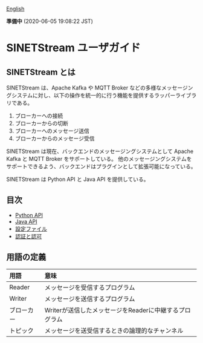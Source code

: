 <!--
Copyright (C) 2019 National Institute of Informatics

Licensed to the Apache Software Foundation (ASF) under one
or more contributor license agreements.  See the NOTICE file
distributed with this work for additional information
regarding copyright ownership.  The ASF licenses this file
to you under the Apache License, Version 2.0 (the
"License"); you may not use this file except in compliance
with the License.  You may obtain a copy of the License at

  http://www.apache.org/licenses/LICENSE-2.0

Unless required by applicable law or agreed to in writing,
software distributed under the License is distributed on an
"AS IS" BASIS, WITHOUT WARRANTIES OR CONDITIONS OF ANY
KIND, either express or implied.  See the License for the
specific language governing permissions and limitations
under the License.
-->

[English](index.en.md)

**準備中** (2020-06-05 19:08:22 JST)

# SINETStream ユーザガイド

## SINETStream とは

SINETStream は、Apache Kafka や MQTT Broker などの多様なメッセージングシステムに対し、以下の操作を統一的に行う機能を提供するラッパーライブラリである。

1. ブローカーへの接続
1. ブローカーからの切断
1. ブローカーへのメッセージ送信
1. ブローカーからのメッセージ受信

SINETStream は現在、バックエンドのメッセージングシステムとして Apache Kafka と MQTT Broker をサポートしている。
他のメッセージングシステムをサポートできるよう、バックエンドはプラグインとして拡張可能になっている。

SINETStream は Python API と Java API を提供している。

## 目次

* [Python API](api-python.md)
* [Java API](api-java.md)
* [設定ファイル](config.md)
* [認証と認可](auth.md)

## 用語の定義

| 用語 | 意味 |
| :--- | :--- |
| Reader | メッセージを受信するプログラム |
| Writer | メッセージを送信するプログラム |
| ブローカー | Writerが送信したメッセージをReaderに中継するプログラム |
| トピック | メッセージを送受信するときの論理的なチャンネル |
